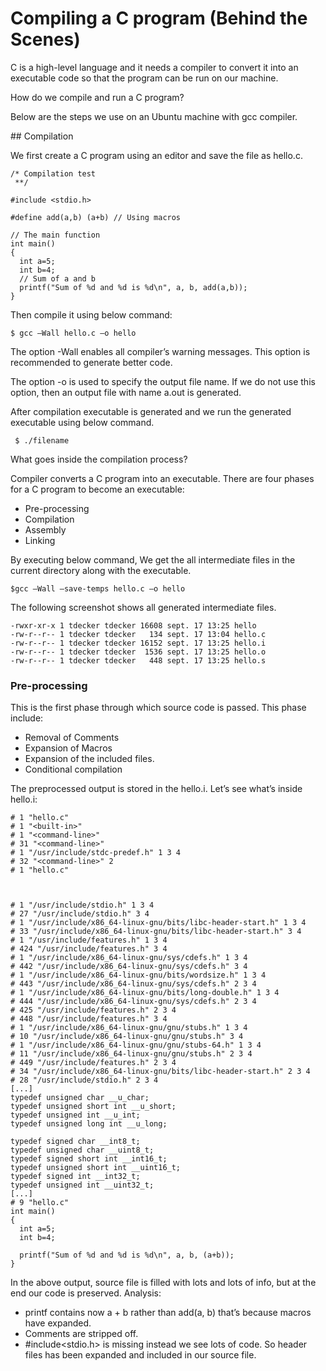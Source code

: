 
# Compiling a C program (Behind the Scenes)

C is a high-level language and it needs a compiler to convert it into an executable code so that the program can be
run on our machine.

How do we compile and run a C program?

Below are the steps we use on an Ubuntu machine with gcc compiler.

## Compilation

We first create a C program using an editor and save the file as hello.c.
    
```
/* Compilation test
 **/

#include <stdio.h>

#define add(a,b) (a+b) // Using macros

// The main function
int main()
{
  int a=5;
  int b=4;
  // Sum of a and b
  printf("Sum of %d and %d is %d\n", a, b, add(a,b));
}

```

Then compile it using below command:

```
$ gcc –Wall hello.c –o hello
```

The option -Wall enables all compiler’s warning messages. This option is recommended to generate better code.

The option -o is used to specify the output file name. If we do not use this option, then an output file with 
name a.out is generated. 

After compilation executable is generated and we run the generated executable using below command.

```
 $ ./filename
``` 

What goes inside the compilation process?

Compiler converts a C program into an executable. There are four phases for a C program to become an executable:

- Pre-processing
- Compilation
- Assembly
- Linking

By executing below command, We get the all intermediate files in the current directory along with the executable.

``` 
$gcc –Wall –save-temps hello.c –o hello
``` 

The following screenshot shows all generated intermediate files.

``` 
-rwxr-xr-x 1 tdecker tdecker 16608 sept. 17 13:25 hello
-rw-r--r-- 1 tdecker tdecker   134 sept. 17 13:04 hello.c
-rw-r--r-- 1 tdecker tdecker 16152 sept. 17 13:25 hello.i
-rw-r--r-- 1 tdecker tdecker  1536 sept. 17 13:25 hello.o
-rw-r--r-- 1 tdecker tdecker   448 sept. 17 13:25 hello.s
```

### Pre-processing

This is the first phase through which source code is passed. This phase include:

- Removal of Comments
- Expansion of Macros
- Expansion of the included files.
- Conditional compilation

The preprocessed output is stored in the hello.i. Let’s see what’s inside hello.i:

``` 
# 1 "hello.c"
# 1 "<built-in>"
# 1 "<command-line>"
# 31 "<command-line>"
# 1 "/usr/include/stdc-predef.h" 1 3 4
# 32 "<command-line>" 2
# 1 "hello.c"



# 1 "/usr/include/stdio.h" 1 3 4
# 27 "/usr/include/stdio.h" 3 4
# 1 "/usr/include/x86_64-linux-gnu/bits/libc-header-start.h" 1 3 4
# 33 "/usr/include/x86_64-linux-gnu/bits/libc-header-start.h" 3 4
# 1 "/usr/include/features.h" 1 3 4
# 424 "/usr/include/features.h" 3 4
# 1 "/usr/include/x86_64-linux-gnu/sys/cdefs.h" 1 3 4
# 442 "/usr/include/x86_64-linux-gnu/sys/cdefs.h" 3 4
# 1 "/usr/include/x86_64-linux-gnu/bits/wordsize.h" 1 3 4
# 443 "/usr/include/x86_64-linux-gnu/sys/cdefs.h" 2 3 4
# 1 "/usr/include/x86_64-linux-gnu/bits/long-double.h" 1 3 4
# 444 "/usr/include/x86_64-linux-gnu/sys/cdefs.h" 2 3 4
# 425 "/usr/include/features.h" 2 3 4
# 448 "/usr/include/features.h" 3 4
# 1 "/usr/include/x86_64-linux-gnu/gnu/stubs.h" 1 3 4
# 10 "/usr/include/x86_64-linux-gnu/gnu/stubs.h" 3 4
# 1 "/usr/include/x86_64-linux-gnu/gnu/stubs-64.h" 1 3 4
# 11 "/usr/include/x86_64-linux-gnu/gnu/stubs.h" 2 3 4
# 449 "/usr/include/features.h" 2 3 4
# 34 "/usr/include/x86_64-linux-gnu/bits/libc-header-start.h" 2 3 4
# 28 "/usr/include/stdio.h" 2 3 4
[...]
typedef unsigned char __u_char;
typedef unsigned short int __u_short;
typedef unsigned int __u_int;
typedef unsigned long int __u_long;

typedef signed char __int8_t;
typedef unsigned char __uint8_t;
typedef signed short int __int16_t;
typedef unsigned short int __uint16_t;
typedef signed int __int32_t;
typedef unsigned int __uint32_t;
[...]
# 9 "hello.c"
int main()
{
  int a=5;
  int b=4;

  printf("Sum of %d and %d is %d\n", a, b, (a+b));
}
```

In the above output, source file is filled with lots and lots of info, but at the end our code is preserved.
Analysis:

- printf contains now a + b rather than add(a, b) that’s because macros have expanded.
- Comments are stripped off.
- \#include<stdio.h> is missing instead we see lots of code. So header files has been expanded and included in our 
source file.
